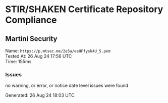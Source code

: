 # STIR/SHAKEN Certificate Repository Compliance

## Martini Security

Name: `https://p.mtsec.me/2e5a/eeHFfysk4U_5.pem`\
Tested At: 26 Aug 24 17:56 UTC\
Time: 155ms

### Issues

no warning, or error, or notice date level issues were found

Generated: 26 Aug 24 18:03 UTC
